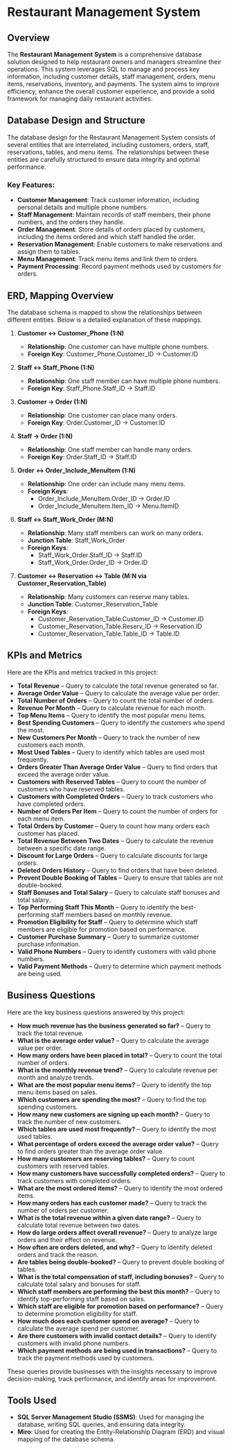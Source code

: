 # Restaurant Management System

## Overview

The **Restaurant Management System** is a comprehensive database solution designed to help restaurant owners and managers streamline their operations. This system leverages SQL to manage and process key information, including customer details, staff management, orders, menu items, reservations, inventory, and payments. The system aims to improve efficiency, enhance the overall customer experience, and provide a solid framework for managing daily restaurant activities.

## Database Design and Structure

The database design for the Restaurant Management System consists of several entities that are interrelated, including customers, orders, staff, reservations, tables, and menu items. The relationships between these entities are carefully structured to ensure data integrity and optimal performance.

### Key Features:
- **Customer Management**: Track customer information, including personal details and multiple phone numbers.
- **Staff Management**: Maintain records of staff members, their phone numbers, and the orders they handle.
- **Order Management**: Store details of orders placed by customers, including the items ordered and which staff handled the order.
- **Reservation Management**: Enable customers to make reservations and assign them to tables.
- **Menu Management**: Track menu items and link them to orders.
- **Payment Processing**: Record payment methods used by customers for orders.

## ERD, Mapping Overview

The database schema is mapped to show the relationships between different entities. Below is a detailed explanation of these mappings.

1. **Customer ↔ Customer_Phone (1:N)**  
   - **Relationship**: One customer can have multiple phone numbers.  
   - **Foreign Key**: Customer_Phone.Customer_ID → Customer.ID

2. **Staff ↔ Staff_Phone (1:N)**  
   - **Relationship**: One staff member can have multiple phone numbers.  
   - **Foreign Key**: Staff_Phone.Staff_ID → Staff.ID

3. **Customer → Order (1:N)**  
   - **Relationship**: One customer can place many orders.  
   - **Foreign Key**: Order.Customer_ID → Customer.ID

4. **Staff → Order (1:N)**  
   - **Relationship**: One staff member can handle many orders.  
   - **Foreign Key**: Order.Staff_ID → Staff.ID

5. **Order ↔ Order_Include_MenuItem (1:N)**  
   - **Relationship**: One order can include many menu items.  
   - **Foreign Keys**:  
     - Order_Include_MenuItem.Order_ID → Order.ID  
     - Order_Include_MenuItem.Item_ID → Menu.ItemID

6. **Staff ↔ Staff_Work_Order (M:N)**  
   - **Relationship**: Many staff members can work on many orders.  
   - **Junction Table**: Staff_Work_Order  
   - **Foreign Keys**:  
     - Staff_Work_Order.Staff_ID → Staff.ID  
     - Staff_Work_Order.Order_ID → Order.ID

7. **Customer ↔ Reservation ↔ Table (M:N via Customer_Reservation_Table)**  
   - **Relationship**: Many customers can reserve many tables.  
   - **Junction Table**: Customer_Reservation_Table  
   - **Foreign Keys**:  
     - Customer_Reservation_Table.Customer_ID → Customer.ID  
     - Customer_Reservation_Table.Reserv_ID → Reservation.ID  
     - Customer_Reservation_Table.Table_ID → Table.ID

## KPIs and Metrics

Here are the KPIs and metrics tracked in this project:

- **Total Revenue** – Query to calculate the total revenue generated so far.
- **Average Order Value** – Query to calculate the average value per order.
- **Total Number of Orders** – Query to count the total number of orders.
- **Revenue Per Month** – Query to calculate revenue for each month.
- **Top Menu Items** – Query to identify the most popular menu items.
- **Best Spending Customers** – Query to identify the customers who spend the most.
- **New Customers Per Month** – Query to track the number of new customers each month.
- **Most Used Tables** – Query to identify which tables are used most frequently.
- **Orders Greater Than Average Order Value** – Query to find orders that exceed the average order value.
- **Customers with Reserved Tables** – Query to count the number of customers who have reserved tables.
- **Customers with Completed Orders** – Query to track customers who have completed orders.
- **Number of Orders Per Item** – Query to count the number of orders for each menu item.
- **Total Orders by Customer** – Query to count how many orders each customer has placed.
- **Total Revenue Between Two Dates** – Query to calculate the revenue between a specific date range.
- **Discount for Large Orders** – Query to calculate discounts for large orders.
- **Deleted Orders History** – Query to find orders that have been deleted.
- **Prevent Double Booking of Tables** – Query to ensure that tables are not double-booked.
- **Staff Bonuses and Total Salary** – Query to calculate staff bonuses and total salary.
- **Top Performing Staff This Month** – Query to identify the best-performing staff members based on monthly revenue.
- **Promotion Eligibility for Staff** – Query to determine which staff members are eligible for promotion based on performance.
- **Customer Purchase Summary** – Query to summarize customer purchase information.
- **Valid Phone Numbers** – Query to identify customers with valid phone numbers.
- **Valid Payment Methods** – Query to determine which payment methods are being used.

## Business Questions

Here are the key business questions answered by this project:

- **How much revenue has the business generated so far?** – Query to track the total revenue.
- **What is the average order value?** – Query to calculate the average value per order.
- **How many orders have been placed in total?** – Query to count the total number of orders.
- **What is the monthly revenue trend?** – Query to calculate revenue per month and analyze trends.
- **What are the most popular menu items?** – Query to identify the top menu items based on sales.
- **Which customers are spending the most?** – Query to find the top spending customers.
- **How many new customers are signing up each month?** – Query to track the number of new customers.
- **Which tables are used most frequently?** – Query to identify the most used tables.
- **What percentage of orders exceed the average order value?** – Query to find orders greater than the average order value.
- **How many customers are reserving tables?** – Query to count customers with reserved tables.
- **How many customers have successfully completed orders?** – Query to track customers with completed orders.
- **What are the most ordered items?** – Query to identify the most ordered items.
- **How many orders has each customer made?** – Query to track the number of orders per customer.
- **What is the total revenue within a given date range?** – Query to calculate total revenue between two dates.
- **How do large orders affect overall revenue?** – Query to analyze large orders and their effect on revenue.
- **How often are orders deleted, and why?** – Query to identify deleted orders and track the reason.
- **Are tables being double-booked?** – Query to prevent double booking of tables.
- **What is the total compensation of staff, including bonuses?** – Query to calculate total salary and bonuses for staff.
- **Which staff members are performing the best this month?** – Query to identify top-performing staff based on sales.
- **Which staff are eligible for promotion based on performance?** – Query to determine promotion eligibility for staff.
- **How much does each customer spend on average?** – Query to calculate the average spend per customer.
- **Are there customers with invalid contact details?** – Query to identify customers with invalid phone numbers.
- **Which payment methods are being used in transactions?** – Query to track the payment methods used by customers.

These queries provide businesses with the insights necessary to improve decision-making, track performance, and identify areas for improvement.

## Tools Used

- **SQL Server Management Studio (SSMS)**: Used for managing the database, writing SQL queries, and ensuring data integrity.
- **Miro**: Used for creating the Entity-Relationship Diagram (ERD) and visual mapping of the database schema.

